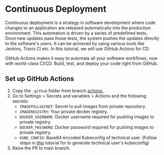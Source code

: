 # Continuous Deployment

Continuous deployment is a strategy in software development where code changes to an application are released automatically into the production environment. This automation is driven by a series of predefined tests. Once new updates pass those tests, the system pushes the updates directly to the software's users. It can be achieved by using various tools like Jenkins, Travis CI etc. In this tutorial, we will use GitHub Actions for CD.

GitHub Actions makes it easy to automate all your software workflows, now with world-class CI/CD. Build, test, and deploy your code right from GitHub.

## Set up GitHub Actions

1. Copy the `.github` folder from branch [actions.](https://github.com/sidakphull/cap-kyma-tutorial/tree/actions)
2. Go to Settings > Secrets and variables > Actions and the following secrets:
    - `IMAGEPULLSECRET`: Secret to pull images from private repository.
    - `IMAGEREGISTRY`: Your private docker registry.
    - `DOCKER_USERNAME`: Docker username required for pushing images to private registry.
    - `DOCKER_PASSWORD`: Docker password required for pushing images to private registry.
    - `KUBE_CONFIG`: Base64 encoded Kubeconfig of technical user. (Follow steps in [this](https://developers.sap.com/tutorials/kyma-create-service-account.html) tutorial for to generate technical user's kubeconfig)
3. Raise the PR to main branch.